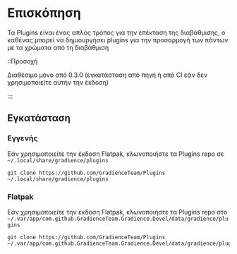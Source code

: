 # Επισκόπηση

Τα Plugins είναι ένας απλός τρόπος για την επέκταση της διαβάθμισης, ο καθένας μπορεί να δημιουργήσει plugins για την προσαρμογή των πάντων με τα χρώματα από τη διαβάθμιση

::Προσοχή

Διαθέσιμο μόνο από 0.3.0 (εγκατάσταση από πηγή ή από CI εάν δεν χρησιμοποιείτε αυτήν την έκδοση)

:::


## Εγκατάσταση

### Εγγενής

Εάν χρησιμοποιείτε την έκδοση Flatpak, κλωνοποιήστε τα Plugins repo σε `~/.local/share/gradience/plugins`

```shell
git clone https://github.com/GradienceTeam/Plugins ~/.local/share/gradience/plugins
```


### Flatpak

Εάν χρησιμοποιείτε την έκδοση Flatpak, κλωνοποιήστε τα Plugins repo στο `~/.var/app/com.github.GradienceTeam.Gradience.Devel/data/gradience/plugins`

```shell
git clone https://github.com/GradienceTeam/Plugins ~/.var/app/com.github.GradienceTeam.Gradience.Devel/data/gradience/plugins
```
